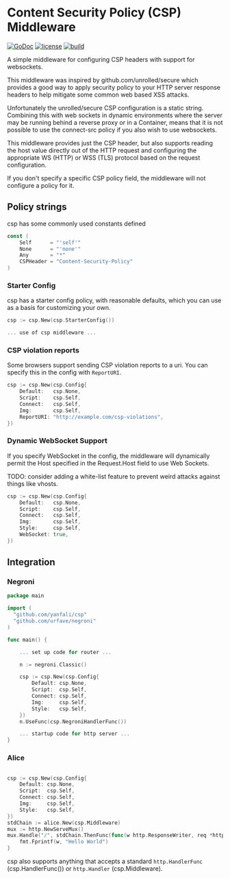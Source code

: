 # Content Security Policy (CSP) Middleware

[![GoDoc](https://godoc.org/github.com/awakenetworks/csp?status.svg)](http://godoc.org/github.com/awakenetworks/csp) [![license](http://img.shields.io/badge/license-Apache-red.svg?style=flat)](https://raw.githubusercontent.com/awakenetworks/csp/master/LICENSE) [![build](https://img.shields.io/travis/awakenetworks/csp.svg?style=flat)](https://travis-ci.org/awakenetworks/csp)

A simple middleware for configuring CSP headers with support for websockets.

This middleware was inspired by github.com/unrolled/secure which
provides a good way to apply security policy to your HTTP server
response headers to help mitigate some common web based XSS attacks.

Unfortunately the unrolled/secure CSP configuration is a static
string. Combining this with web sockets in dynamic environments
where the server may be running behind a reverse proxy or in a
Container, means that it is not possible to use the connect-src
policy if you also wish to use websockets.

This middleware provides just the CSP header, but also supports
reading the host value directly out of the HTTP request and configuring
the appropriate WS (HTTP) or WSS (TLS) protocol based on the request
configuration.

If you don't specify a specific CSP policy field, the middleware
will not configure a policy for it.

## Policy strings

csp has some commonly used constants defined

```go
const (
	Self      = "'self'"
	None      = "'none'"
	Any       = "*"
	CSPHeader = "Content-Security-Policy"
)
```

### Starter Config

csp has a starter config policy, with reasonable defaults, which
you can use as a basis for customizing your own.

```go
csp := csp.New(csp.StarterConfig())

... use of csp middleware ...
```

### CSP violation reports

Some browsers support sending CSP violation reports to a uri. You can specify
this in the config with `ReportURI`.

```go
csp := csp.New(csp.Config{
	Default:   csp.None,
	Script:    csp.Self,
	Connect:   csp.Self,
	Img:       csp.Self,
	ReportURI: "http://example.com/csp-violations",
})
```

### Dynamic WebSocket Support

If you specify WebSocket in the config, the middleware will dynamically
permit the Host specified in the Request.Host field to use Web Sockets.

TODO: consider adding a white-list feature to prevent weird attacks
against things like vhosts.

```go
csp := csp.New(csp.Config{
	Default:   csp.None,
	Script:    csp.Self,
	Connect:   csp.Self,
	Img:       csp.Self,
	Style:     csp.Self,
	WebSocket: true,
})
```

## Integration

### Negroni
```go
package main

import (
  "github.com/yanfali/csp"
  "github.com/urfave/negroni"
)

func main() {

    ... set up code for router ...

	n := negroni.Classic()

	csp := csp.New(csp.Config{
		Default: csp.None,
		Script:  csp.Self,
		Connect: csp.Self,
		Img:     csp.Self,
		Style:   csp.Self,
	})
	n.UseFunc(csp.NegroniHandlerFunc())

	... startup code for http server ...
}

```

### Alice
```go

csp := csp.New(csp.Config{
	Default: csp.None,
	Script:  csp.Self,
	Connect: csp.Self,
	Img:     csp.Self,
	Style:   csp.Self,
})
stdChain := alice.New(csp.Middleware)
mux := http.NewServeMux()
mux.Handle("/", stdChain.ThenFunc(func(w http.ResponseWriter, req *http.Request) {
	fmt.Fprintf(w, "Hello World")
}
```

csp also supports anything that accepts a standard `http.HandlerFunc`
(csp.HandlerFunc()) or `http.Handler` (csp.Middleware).
